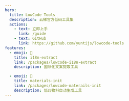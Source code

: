 ```yaml
---
hero:
  title: LowCode Tools
  description: 云梯官方低码工具集
  actions:
    - text: 立即上手
      link: /guide
    - text: GitHub
      link: https://github.com/yuntijs/lowcode-tools
features:
  - emoji: 🚀
    title: i18n-extract
    link: /packages/lowcode-i18n-extract
    description: 国际化文案提取工具

  - emoji: 🧩
    title: materials-init
    link: /packages/lowcode-materails-init
    description: 低码物料自动生成工具
---
```


